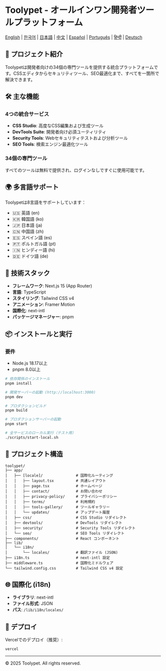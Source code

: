 # Toolypet - オールインワン開発者ツールプラットフォーム

[English](README.md) | [한국어](README.ko.md) | [日本語](README.ja.md) | [中文](README.zh.md) | [Español](README.es.md) | [Português](README.pt.md) | [हिन्दी](README.hi.md) | [Deutsch](README.de.md)

## 🚀 プロジェクト紹介

Toolypetは開発者向けの34個の専門ツールを提供する統合プラットフォームです。CSSエディタからセキュリティツール、SEO最適化まで、すべてを一箇所で解決できます。

## 🛠 主な機能

### 4つの統合サービス
- **CSS Studio**: 高度なCSS編集および生成ツール
- **DevTools Suite**: 開発者向け必須ユーティリティ
- **Security Tools**: Webセキュリティテストおよび分析ツール
- **SEO Tools**: 検索エンジン最適化ツール

### 34個の専門ツール
すべてのツールは無料で提供され、ログインなしですぐに使用可能です。

## 🌍 多言語サポート

Toolypetは8言語をサポートしています：
- 🇺🇸 英語 (en)
- 🇰🇷 韓国語 (ko)
- 🇯🇵 日本語 (ja)
- 🇨🇳 中国語 (zh)
- 🇪🇸 スペイン語 (es)
- 🇵🇹 ポルトガル語 (pt)
- 🇮🇳 ヒンディー語 (hi)
- 🇩🇪 ドイツ語 (de)

## 🔧 技術スタック

- **フレームワーク**: Next.js 15 (App Router)
- **言語**: TypeScript
- **スタイリング**: Tailwind CSS v4
- **アニメーション**: Framer Motion
- **国際化**: next-intl
- **パッケージマネージャー**: pnpm

## 📦 インストールと実行

### 要件
- Node.js 18.17以上
- pnpm 8.0以上

```bash
# 依存関係のインストール
pnpm install

# 開発サーバーの起動 (http://localhost:3000)
pnpm dev

# プロダクションビルド
pnpm build

# プロダクションサーバーの起動
pnpm start

# 全サービスのローカル実行（テスト用）
./scripts/start-local.sh
```

## 📁 プロジェクト構造

```
toolypet/
├── app/
│   ├── [locale]/               # 国際化ルーティング
│   │   ├── layout.tsx          # 共通レイアウト
│   │   ├── page.tsx            # ホームページ
│   │   ├── contact/            # お問い合わせ
│   │   ├── privacy-policy/     # プライバシーポリシー
│   │   ├── terms/              # 利用規約
│   │   ├── tools-gallery/      # ツールギャラリー
│   │   └── updates/            # アップデート履歴
│   ├── css/                    # CSS Studio リダイレクト
│   ├── devtools/               # DevTools リダイレクト
│   ├── security/               # Security Tools リダイレクト
│   └── seo/                    # SEO Tools リダイレクト
├── components/                 # React コンポーネント
├── lib/
│   └── i18n/
│       └── locales/            # 翻訳ファイル (JSON)
├── i18n.ts                     # next-intl 設定
├── middleware.ts               # 国際化ミドルウェア
└── tailwind.config.css         # Tailwind CSS v4 設定
```

## 🌐 国際化 (i18n)

- **ライブラリ**: next-intl
- **ファイル形式**: JSON
- **パス**: `/lib/i18n/locales/`

## 🚀 デプロイ

Vercelでのデプロイ（推奨）:
```bash
vercel
```

---

© 2025 Toolypet. All rights reserved.